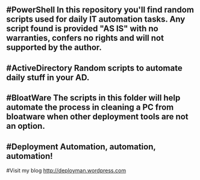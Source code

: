 #PowerShell
In this repository you'll find random scripts used for daily IT automation tasks.
Any script found is provided "AS IS" with no warranties, confers no rights and will not supported by the author.
-----------------------------------------------------------------------------------------------------------------------------------------

#ActiveDirectory
Random scripts to automate daily stuff in your AD.
-----------------------------------------------------------------------------------------------------------------------------------------

#BloatWare
The scripts in this folder will help automate the process in cleaning a PC from bloatware when other deployment tools are not an option.
-----------------------------------------------------------------------------------------------------------------------------------------

#Deployment
Automation, automation, automation!
-----------------------------------------------------------------------------------------------------------------------------------------

#Visit my blog
http://deployman.wordpress.com
